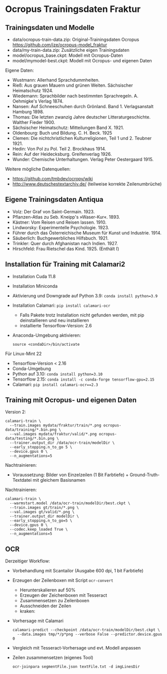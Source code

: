 # Ocropus Trainingsdaten Fraktur


## Trainingsdaten und Modelle

* data/ocropus-train-data.zip: Original-Trainingsdaten Ocropus
  https://github.com/jze/ocropus-model_fraktur
* data/my-train-data.zip: Zusätzliche eigen Trainingsdaten
* model/ocropus_base.ckpt: Modell mit Ocropus-Daten
* model/mymodel-best.ckpt: Modell mit Ocropus- und eigenen Daten

Eigene Daten:

* Wustmann: Allerhand Sprachdummheiten.
* Rieß: Aus grauen Mauern und grünen Weiten. Sächsischer Heimatschutz 1924.
* Wiedemann: Sprachbilder nach bestimmten Sprachregeln.
  A. Oehmigke's Verlag 1874.
* Nansen: Auf Schneeschuhen durch Grönland. Band 1. Verlagsanstalt Hamburg 1898.
* Thomas: Die letzten zwanzig Jahre deutscher Litteraturgeschichte.
  Walther Fieder 1900.
* Sächsischer Heimatschutz: Mitteilungen Band X. 1921.
* Oldenbourg: Buch und Bildung. C. H. Beck. 1925
* Clemen: Die nichtchristlichen Kulturreligionen, Teil 1 und 2. Teubner 1921.
* Hedin: Von Pol zu Pol. Teil 2. Brockhaus 1914.
* Rein: Auf der Heidecksburg. Greifenverlag 1926.
* Wunder: Chemische Unterhaltungen. Verlag Peter Oestergaard 1915.

Weitere mögliche Datenquellen:

* https://github.com/tmbdev/ocropy/wiki
* http://www.deutschestextarchiv.de/ (teilweise korrekte Zeilenumbrüche)

## Eigene Trainingsdaten Antiqua

* Volz: Der Graf von Saint-Germain. 1923.
* Pflanzen-Atlas zu Seb. Kneipp's »Waser-Kur«. 1893.
* Kästner: Vom Reisen und Reisen lassen. 1910.
* Lindworsky: Experimentelle Psychologie. 1923.
* Führer durch das Österreichische Museum für Kunst und Industrie. 1914.
* Säuberlich: Buchgewerbliches Hilfsbuch. 1921.
* Trinkler: Quer durch Afghanistan nach Indien. 1927.
* Hirschfeld: Frau Rietschel das Kind. 1925. (Enthält ſ)

## Installation für Training mit Calamari2

* Installation Cuda 11.8
* Installation Miniconda
* Aktivierung und Downgrade auf Python 3.9: `conda install python=3.9`
* Installation Calamari: `pip install calamari-ocr`

  * Falls Pakete trotz Installation nicht gefunden werden,
    mit pip deinstallieren und neu installieren
  * installierte Tensorflow-Version: 2.6
* Anaconda-Umgebung aktivieren:

  ~~~~
  source <condaDir>/bin/activate
  ~~~~

Für Linux-Mint 22

- Tensorflow-Version < 2.16
- Conda-Umgebung
- Python auf 3.10: `conda install python=3.10`
- Tensorflow 2.15: `conda install -c conda-forge tensorflow-gpu=2.15`
- Calamari: `pip install calamari-ocr==2.3`

## Training mit Ocropus- und eigenen Daten

Version 2:

~~~~
calamari-train \
  --train.images mydata/fraktur/train/*.png ocropus-data/training/*.bin.png \
  --val.images mydata/fraktur/valid/*.png ocropus-data/testing/*.bin.png \
  --trainer.output_dir /data/ocr-train/modelDir \
  --early_stopping.n_to_go 5 \
  --device.gpus 0 \
  --n_augmentations=5
~~~~

Nachtrainieren:

* Voraussetzung: Bilder von Einzelzeilen (1 Bit Farbtiefe) +
  Ground-Truth-Textdatei mit gleichem Basisnamen

Nachtrainieren:

~~~~
calamari-train \
  --warmstart.model /data/ocr-train/modelDir/best.ckpt \
  --train.images gt/train/*.png \
  --val.images gt/valid/*.png \
  --trainer.output_dir modelDir \
  --early_stopping.n_to_go=5 \
  --device.gpus 0 \
  --codec.keep_loaded True \
  --n_augmentations=5
~~~~

## OCR

Derzeitiger Workflow:

* Vorbehandlung mit Scantailor (Ausgabe 600 dpi, 1 bit Farbtiefe)

* Erzeugen der Zeilenboxen mit Script `ocr-convert`
  * Herunterskalieren auf 50%
  * Erzeugen der Zeichenboxen mit Tesseract
  * Zusammensetzen zu Zeilenboxen
  * Ausschneiden der Zeilen
  * kraken:

* Vorhersage mit Calamari

  ~~~~
  calamari-predict --checkpoint /data/ocr-train/modelDir/best.ckpt \
    --data.images tmp/*/p*png --verbose False --predictor.device.gpus 0
  ~~~~

* Vergleich mit Tesseract-Vorhersage und evt. Modell anpassen

* Zeilen zusammensetzen (eigenes Tool)

  ~~~~
  ocr-joinpara segmentFile.json textFile.txt -d imgLinesDir
  ~~~~

